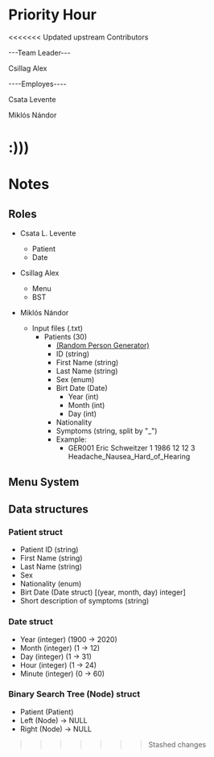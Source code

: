 # Priority Hour

<<<<<<< Updated upstream
Contributors


---Team Leader---


  Csillag Alex
  
  
----Employes---- 


  Csata Levente
  
  
  Miklós Nándor
  
  
  :)))
=======
# Notes

## Roles

- Csata L. Levente
	- Patient
	- Date
- Csillag Alex
	- Menu
	- BST
	
- Miklós Nándor
	- Input files (.txt)
		- Patients (30)
			- [(Random Person Generator)](https://www.fakenamegenerator.com/gen-random-gr-gr.php)
			- ID (string)
			- First Name (string)
			- Last  Name (string)
			- Sex (enum)
			- Birt Date (Date)
				- Year (int)
				- Month (int)
				- Day (int)
			- Nationality
			- Symptoms (string, split by "_")
			- Example:
				- GER001 Eric Schweitzer 1 1986 12 12 3 Headache_Nausea_Hard_of_Hearing

## Menu System

## Data structures

### Patient struct
- Patient ID (string)
- First Name (string)
- Last Name (string)
- Sex
- Nationality (enum)
- Birt Date (Date struct) \[(year, month, day) integer\]
- Short description of symptoms (string)

### Date struct
- Year (integer) (1900 -> 2020)
- Month (integer) (1 -> 12)
- Day (integer) (1 -> 31)
- Hour (integer) (1 -> 24)
- Minute (integer) (0 -> 60)

### Binary Search Tree (Node) struct
- Patient (Patient)
- Left (Node) -> NULL
- Right (Node) -> NULL
>>>>>>> Stashed changes
